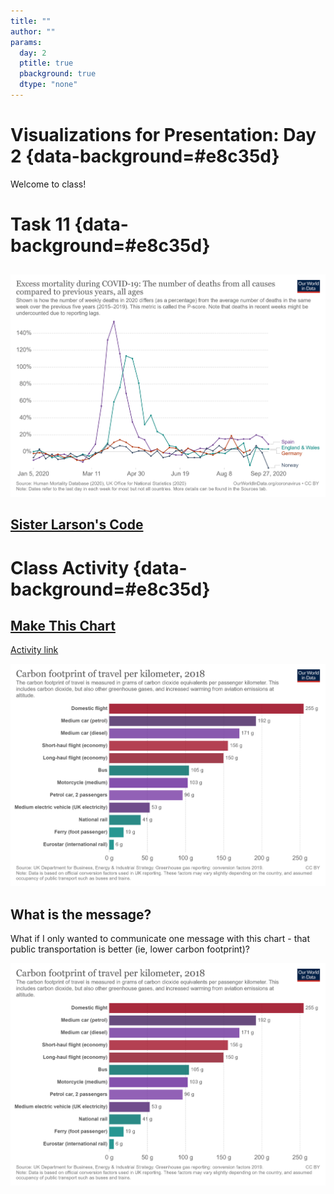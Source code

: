 ```yaml
---
title: ""
author: ""
params:
  day: 2
  ptitle: true
  pbackground: true
  dtype: "none"
---
```




# Visualizations for Presentation: Day 2 {data-background=#e8c35d}

Welcome to class!

# Task 11 {data-background=#e8c35d}

##

![](images/dataviz/excess-mortality-p-scores.png)

<!------------
## Tidy Data

>- `pivot_longer()`
>- `pivot_wider()`
>- [How to select column names](https://dplyr.tidyverse.org/reference/select.html)
--------------->

## [Sister Larson's Code](https://github.com/BYUI335/M335_WI21_Larson_Kati/blob/master/week_06_relational-data/task_11/Task11_SisterLarson.md)

# Class Activity {data-background=#e8c35d}

## [Make This Chart](https://ourworldindata.org/grapher/carbon-footprint-travel-mode?tab=chart&stackMode=absolute&region=World)

[Activity link](https://ktoutloud.github.io/classslides/math335/dataviz_day2_activity.R)

![](images/dataviz/carbon-footprint-travel-mode.png)

## What is the message?

What if I only wanted to communicate one message with this chart - that public transportation is better (ie, lower carbon footprint)?

![](images/dataviz/carbon-footprint-travel-mode.png)
